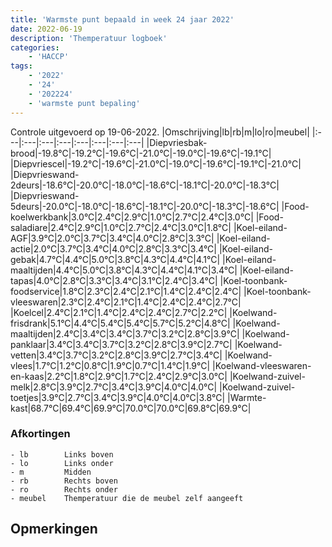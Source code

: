 ```yaml
---
title: 'Warmste punt bepaald in week 24 jaar 2022'
date: 2022-06-19
description: 'Themperatuur logboek'
categories:
    - 'HACCP'
tags:
    - '2022'
    - '24'
    - '202224'
    - 'warmste punt bepaling'
---
```

Controle uitgevoerd op 19-06-2022.
|Omschrijving|lb|rb|m|lo|ro|meubel|
|:---|:---|:---|:---|:---|:---|:---|:---|
|Diepvriesbak-brood|-19.8°C|-19.2°C|-19.6°C|-21.0°C|-19.0°C|-19.6°C|-19.1°C|
|Diepvriescel|-19.2°C|-19.6°C|-21.0°C|-19.0°C|-19.6°C|-19.1°C|-21.0°C|
|Diepvrieswand-2deurs|-18.6°C|-20.0°C|-18.0°C|-18.6°C|-18.1°C|-20.0°C|-18.3°C|
|Diepvrieswand-5deurs|-20.0°C|-18.0°C|-18.6°C|-18.1°C|-20.0°C|-18.3°C|-18.6°C|
|Food-koelwerkbank|3.0°C|2.4°C|2.9°C|1.0°C|2.7°C|2.4°C|3.0°C|
|Food-saladiare|2.4°C|2.9°C|1.0°C|2.7°C|2.4°C|3.0°C|1.8°C|
|Koel-eiland-AGF|3.9°C|2.0°C|3.7°C|3.4°C|4.0°C|2.8°C|3.3°C|
|Koel-eiland-actie|2.0°C|3.7°C|3.4°C|4.0°C|2.8°C|3.3°C|3.4°C|
|Koel-eiland-gebak|4.7°C|4.4°C|5.0°C|3.8°C|4.3°C|4.4°C|4.1°C|
|Koel-eiland-maaltijden|4.4°C|5.0°C|3.8°C|4.3°C|4.4°C|4.1°C|3.4°C|
|Koel-eiland-tapas|4.0°C|2.8°C|3.3°C|3.4°C|3.1°C|2.4°C|3.4°C|
|Koel-toonbank-foodservice|1.8°C|2.3°C|2.4°C|2.1°C|1.4°C|2.4°C|2.4°C|
|Koel-toonbank-vleeswaren|2.3°C|2.4°C|2.1°C|1.4°C|2.4°C|2.4°C|2.7°C|
|Koelcel|2.4°C|2.1°C|1.4°C|2.4°C|2.4°C|2.7°C|2.2°C|
|Koelwand-frisdrank|5.1°C|4.4°C|5.4°C|5.4°C|5.7°C|5.2°C|4.8°C|
|Koelwand-maaltijden|2.4°C|3.4°C|3.4°C|3.7°C|3.2°C|2.8°C|3.9°C|
|Koelwand-panklaar|3.4°C|3.4°C|3.7°C|3.2°C|2.8°C|3.9°C|2.7°C|
|Koelwand-vetten|3.4°C|3.7°C|3.2°C|2.8°C|3.9°C|2.7°C|3.4°C|
|Koelwand-vlees|1.7°C|1.2°C|0.8°C|1.9°C|0.7°C|1.4°C|1.9°C|
|Koelwand-vleeswaren-en-kaas|2.2°C|1.8°C|2.9°C|1.7°C|2.4°C|2.9°C|3.0°C|
|Koelwand-zuivel-melk|2.8°C|3.9°C|2.7°C|3.4°C|3.9°C|4.0°C|4.0°C|
|Koelwand-zuivel-toetjes|3.9°C|2.7°C|3.4°C|3.9°C|4.0°C|4.0°C|3.8°C|
|Warmte-kast|68.7°C|69.4°C|69.9°C|70.0°C|70.0°C|69.8°C|69.9°C|

### Afkortingen
    - lb        Links boven
    - lo        Links onder
    - m         Midden
    - rb        Rechts boven
    - ro        Rechts onder
    - meubel    Themperatuur die de meubel zelf aangeeft

## Opmerkingen


